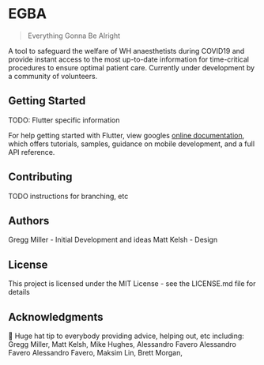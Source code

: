 # EGBA

> Everything
> Gonna
> Be
> Alright

A tool to safeguard the welfare of WH anaesthetists during COVID19 and provide instant access to the most up-to-date information for time-critical procedures to ensure optimal patient care.  Currently under development by a community of volunteers.

## Getting Started

TODO:  Flutter specific information

For help getting started with Flutter, view googles
[online documentation](https://flutter.dev/docs), which offers tutorials,
samples, guidance on mobile development, and a full API reference.

## Contributing

TODO instructions for branching, etc

## Authors

Gregg Miller - Initial Development and ideas
Matt Kelsh - Design

## License

This project is licensed under the MIT License - see the LICENSE.md file for details

## Acknowledgments

🎩 Huge hat tip to everybody providing advice, helping out, etc including: Gregg Miller, Matt Kelsh, Mike Hughes,  Alessandro Favero Alessandro Favero Alessandro Favero, Maksim Lin, Brett Morgan, 